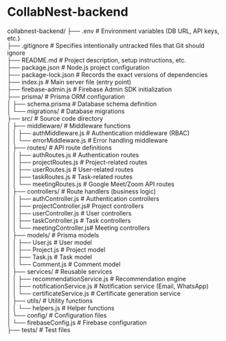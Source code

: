 # CollabNest-backend

collabnest-backend/
├── .env                       # Environment variables (DB URL, API keys, etc.)  
├── .gitignore                 # Specifies intentionally untracked files that Git should ignore  
├── README.md                  # Project description, setup instructions, etc.  
├── package.json               # Node.js project configuration  
├── package-lock.json          # Records the exact versions of dependencies  
├── index.js                   # Main server file (entry point)  
├── firebase-admin.js          # Firebase Admin SDK initialization  
├── prisma/                    # Prisma ORM configuration  
│   ├── schema.prisma          # Database schema definition  
│   └── migrations/            # Database migrations  
├── src/                       # Source code directory  
│   ├── middleware/           # Middleware functions  
│   │   ├── authMiddleware.js  # Authentication middleware (RBAC)  
│   │   └── errorMiddleware.js # Error handling middleware  
│   ├── routes/               # API route definitions  
│   │   ├── authRoutes.js      # Authentication routes  
│   │   ├── projectRoutes.js   # Project-related routes  
│   │   ├── userRoutes.js      # User-related routes  
│   │   ├── taskRoutes.js      # Task-related routes  
│   │   └── meetingRoutes.js   # Google Meet/Zoom API routes  
│   ├── controllers/          # Route handlers (business logic)  
│   │   ├── authController.js  # Authentication controllers  
│   │   ├── projectController.js# Project controllers  
│   │   ├── userController.js  # User controllers  
│   │   ├── taskController.js  # Task controllers  
│   │   └── meetingController.js# Meeting controllers  
│   ├── models/               # Prisma models  
│   │   ├── User.js            # User model  
│   │   ├── Project.js         # Project model  
│   │   ├── Task.js            # Task model  
│   │   └── Comment.js         # Comment model  
│   ├── services/             # Reusable services  
│   │   ├── recommendationService.js # Recommendation engine  
│   │   ├── notificationService.js  # Notification service (Email, WhatsApp)  
│   │   └── certificateService.js  # Certificate generation service  
│   ├── utils/                # Utility functions  
│   │   └── helpers.js         # Helper functions  
│   └── config/               # Configuration files  
│       └── firebaseConfig.js # Firebase configuration  
├── tests/                     # Test files  

